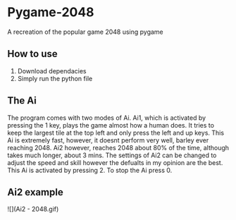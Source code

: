 # Pygame-2048
A recreation of the popular game 2048 using pygame
## How to use
1. Download dependacies
2. Simply run the python file
## The Ai
The program comes with two modes of Ai. Ai1, which is activated by pressing the 1 key, plays the game almost how a human does.
It tries to keep the largest tile at the top left and only press the left and up keys. This Ai is extremely fast, however, it doesnt
perform very well, barley ever reaching 2048. Ai2 however, reaches 2048 about 80% of the time, although takes much longer, about 3 mins.
The settings of Ai2 can be changed to adjust the speed and skill however the defualts in my opinion are the best. This Ai is activated by pressing 2. To stop the Ai press 0.
## Ai2 example
![](Ai2 - 2048.gif)
